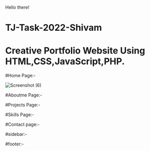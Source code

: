 Hello there!

# TJ-Task-2022-Shivam
# Creative Portfolio Website Using HTML,CSS,JavaScript,PHP.
#Home Page:-

![Screenshot (6)](https://user-images.githubusercontent.com/96912999/201513786-fa9d6d82-9b9a-4a3c-bf7b-0029685d1b64.png)

#Aboutme Page:-

#Projects Page:-

#Skills Page:-

#Contact page:-

#sidebar:-

#footer:-




